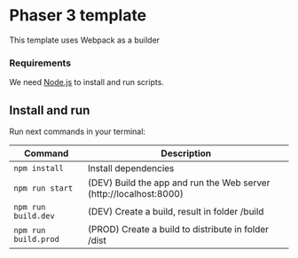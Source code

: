 # Phaser 3 template 

This template uses Webpack as a builder

### Requirements

We need [Node.js](https://nodejs.org) to install and run scripts.

## Install and run

Run next commands in your terminal:

| Command | Description |
|---------|-------------|
| `npm install` | Install dependencies |
| `npm run start` | (DEV) Build the app and run the Web server (http://localhost:8000) |
| `npm run build.dev` | (DEV) Create a build, result in folder /build |
| `npm run build.prod` | (PROD) Create a build to distribute in folder /dist |
